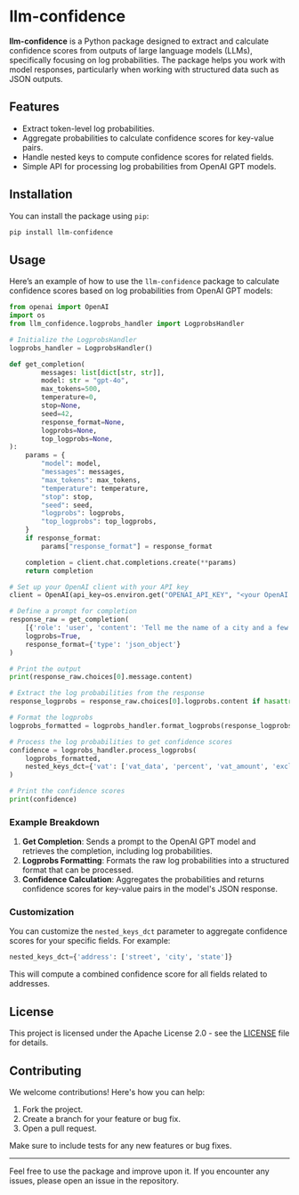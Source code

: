 
# llm-confidence

**llm-confidence** is a Python package designed to extract and calculate confidence scores from outputs of large language models (LLMs), specifically focusing on log probabilities. The package helps you work with model responses, particularly when working with structured data such as JSON outputs.

## Features

- Extract token-level log probabilities.
- Aggregate probabilities to calculate confidence scores for key-value pairs.
- Handle nested keys to compute confidence scores for related fields.
- Simple API for processing log probabilities from OpenAI GPT models.

## Installation

You can install the package using `pip`:

```bash
pip install llm-confidence
```

## Usage

Here’s an example of how to use the `llm-confidence` package to calculate confidence scores based on log probabilities from OpenAI GPT models:

```python
from openai import OpenAI
import os
from llm_confidence.logprobs_handler import LogprobsHandler

# Initialize the LogprobsHandler
logprobs_handler = LogprobsHandler()

def get_completion(
        messages: list[dict[str, str]],
        model: str = "gpt-4o",
        max_tokens=500,
        temperature=0,
        stop=None,
        seed=42,
        response_format=None,
        logprobs=None,
        top_logprobs=None,
):
    params = {
        "model": model,
        "messages": messages,
        "max_tokens": max_tokens,
        "temperature": temperature,
        "stop": stop,
        "seed": seed,
        "logprobs": logprobs,
        "top_logprobs": top_logprobs,
    }
    if response_format:
        params["response_format"] = response_format

    completion = client.chat.completions.create(**params)
    return completion

# Set up your OpenAI client with your API key
client = OpenAI(api_key=os.environ.get("OPENAI_API_KEY", "<your OpenAI API key if not set as env var>"))

# Define a prompt for completion
response_raw = get_completion(
    [{'role': 'user', 'content': 'Tell me the name of a city and a few streets in this city, and return the response in JSON format.'}],
    logprobs=True,
    response_format={'type': 'json_object'}
)

# Print the output
print(response_raw.choices[0].message.content)

# Extract the log probabilities from the response
response_logprobs = response_raw.choices[0].logprobs.content if hasattr(response_raw.choices[0], 'logprobs') else []

# Format the logprobs
logprobs_formatted = logprobs_handler.format_logprobs(response_logprobs)

# Process the log probabilities to get confidence scores
confidence = logprobs_handler.process_logprobs(
    logprobs_formatted, 
    nested_keys_dct={'vat': ['vat_data', 'percent', 'vat_amount', 'exclude_vat_amount']}
)

# Print the confidence scores
print(confidence)
```

### Example Breakdown
1. **Get Completion**: Sends a prompt to the OpenAI GPT model and retrieves the completion, including log probabilities.
2. **Logprobs Formatting**: Formats the raw log probabilities into a structured format that can be processed.
3. **Confidence Calculation**: Aggregates the probabilities and returns confidence scores for key-value pairs in the model's JSON response.

### Customization

You can customize the `nested_keys_dct` parameter to aggregate confidence scores for your specific fields. For example:

```python
nested_keys_dct={'address': ['street', 'city', 'state']}
```

This will compute a combined confidence score for all fields related to addresses.

## License

This project is licensed under the Apache License 2.0 - see the [LICENSE](LICENSE) file for details.

## Contributing

We welcome contributions! Here's how you can help:

1. Fork the project.
2. Create a branch for your feature or bug fix.
3. Open a pull request.

Make sure to include tests for any new features or bug fixes.

---

Feel free to use the package and improve upon it. If you encounter any issues, please open an issue in the repository.
